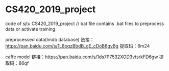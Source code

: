 # CS420_2019_project
code of sjtu CS420_2019_project
//
bat file contains .bat files to preprocess data or activate training.


preprocessed data(lmdb database)
链接：https://pan.baidu.com/s/1L8oqzBbdB_gE_cDoB6gvBg 
提取码：6m24 


caffe model
链接：https://pan.baidu.com/s/1ds7P7532XOD3vtsrkFD6gw 
提取码：86qf 
